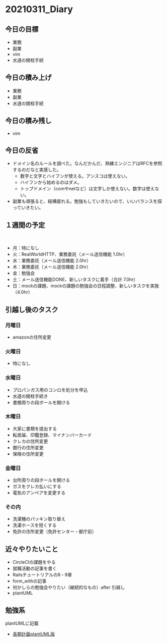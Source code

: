 # 20210311_Diary

## 今日の目標

- 業務
- 副業
- vim
- 水道の開栓手続

## 今日の積み上げ

- 業務
- 副業
- 水道の開栓手続

## 今日の積み残し

- vim

## 今日の反省

- ドメイン名のルールを調べた。なんだかんだ、熟練エンジニアはRFCを参照するのだなと実感した。
  - 数字と文字とハイフンが使える。アンスコは使えない。
  - ハイフンから始めるのはダメ。
  - トップドメイン（comやnetなど）は文字しか使えない。数字は使えない。
- 副業も頑張ると、結構疲れる。勉強もしていきたいので、いいバランスを探っていきたい。

## １週間の予定
​
- 月：特になし
- 火：RealWorldHTTP、業務委託（メール送信機能 1.0hr）
- 水：業務委託（メール送信機能 2.0hr）
- 木：業務委託（メール送信機能 2.0hr）
- 金：勉強会
- 土：メール送信機能DONE、新しいタスクに着手（合計 7.0hr)
- 日：mockの課題、mockの課題の勉強会の日程調整、新しいタスクを実施（4.0hr）

## 引越し後のタスク

### 月曜日

- amazonの住所変更

### 火曜日

- 特になし

### 水曜日

- プロパンガス用のコンロを処分を申込
- 水道の開栓手続き
- 書棚周りの段ボールを開ける

### 木曜日

- 大家に書類を提出する
- 転居届、印鑑登録、マイナンバーカード
- クレカの住所変更
- 銀行の住所変更
- 保険の住所変更

### 金曜日

- 台所周りの段ボールを開ける
- ガスをクレカ払いにする
- 電気のアンペアを変更する

### その内

- 洗濯機のパッキン取り替え
- 洗濯ホースを短くする
- 免許の住所変更（免許センター・都庁前）

## 近々やりたいこと

- CircleCIの課題をやる
- 就職活動の記事を書く
- Railsチュートリアルの8・9章
- form_withの記事
- 何かしらの勉強会やりたい（継続的なもの）after 引越し
- plantUML

## 勉強系

plantUMLに記載

- [長期計画plantUML版](../77_Schedule/private_schedule.pu)